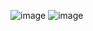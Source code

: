 ![image](https://user-images.githubusercontent.com/100823955/233873383-91e376b6-2bf9-48d6-a186-e25b835e7a6a.png)
![image](https://user-images.githubusercontent.com/100823955/233873396-9e8c97f5-c455-499b-879e-f07a4c15a01b.png)
